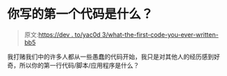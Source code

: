 # 你写的第一个代码是什么？

> 原文:[https://dev . to/yac0d 3/what-the-first-code-you-ever-written-bb5](https://dev.to/yak0d3/what-was-the-first-code-you-have-ever-wrote--bb5)

我打赌我们中的许多人都从一些愚蠢的代码开始，我只是对其他人的经历感到好奇，所以你的第一行代码/脚本/应用程序是什么？